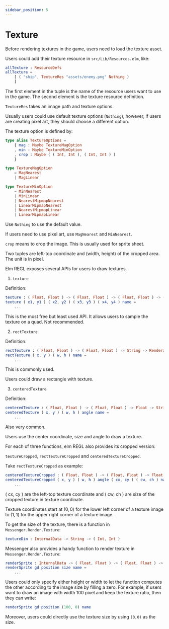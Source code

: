 ```yaml
---
sidebar_position: 5
---
```


# Texture

Before rendering textures in the game, users need to load the texture asset.

Users could add their texture resource in `src/Lib/Resources.elm`, like:

```elm
allTexture : ResourceDefs
allTexture =
    [ ( "ship", TextureRes "assets/enemy.png" Nothing )
    ]
```

The first element in the tuple is the name of the resource users want to use in the game.
The second element is the texture resource definition.

`TextureRes` takes an image path and texture options.

Usually users could use default texture options (`Nothing`), however, if users are creating pixel art, they should choose a different option.

The texture option is defined by:

```elm
type alias TextureOptions =
    { mag : Maybe TextureMagOption
    , min : Maybe TextureMinOption
    , crop : Maybe ( ( Int, Int ), ( Int, Int ) )
    }

type TextureMagOption
    = MagNearest
    | MagLinear

type TextureMinOption
    = MinNearest
    | MinLinear
    | NearestMipmapNearest
    | LinearMipmapNearest
    | NearestMipmapLinear
    | LinearMipmapLinear
```

Use `Nothing` to use the default value.

If users need to use pixel art, use `MagNearest` and `MinNearest`.

`crop` means to crop the image. This is usually used for sprite sheet.

Two tuples are left-top coordinate and (width, height) of the cropped area. The unit is in pixel.

Elm REGL exposes several APIs for users to draw textures.

1. `texture`

Definition:

```elm
texture : ( Float, Float ) -> ( Float, Float ) -> ( Float, Float ) -> ( Float, Float ) -> String -> Renderable
texture ( x1, y1 ) ( x2, y2 ) ( x3, y3 ) ( x4, y4 ) name =
    ...
```

This is the most free but least used API. It allows users to sample the texture on a quad. Not recommended.

2. `rectTexture`

Definition:

```elm
rectTexture : ( Float, Float ) -> ( Float, Float ) -> String -> Renderable
rectTexture ( x, y ) ( w, h ) name =
    ...
```

This is commonly used.

Users could draw a rectangle with texture.

3. `centeredTexture`

Definition:

```elm
centeredTexture : ( Float, Float ) -> ( Float, Float ) -> Float -> String -> Renderable
centeredTexture ( x, y ) ( w, h ) angle name =
    ...
```

Also very common.

Users use the center coordinate, size and angle to draw a texture.


For each of three functions, elm REGL also provides its cropped version:

`textureCropped`, `rectTextureCropped` and `centeredTextureCropped`.

Take `rectTextureCropped` as example:

```elm
centeredTextureCropped : ( Float, Float ) -> ( Float, Float ) -> Float -> ( Float, Float ) -> ( Float, Float ) -> String -> Renderable
centeredTextureCropped ( x, y ) ( w, h ) angle ( cx, cy ) ( cw, ch ) name =
    ...
```

( cx, cy ) are the left-top texture coordinate and ( cw, ch ) are size of the cropped texture in texture coordinate.

Texture coordinates start at $(0,0)$ for the lower left corner of a texture image to $(1,1)$ for the upper right corner of a texture image.

To get the size of the texture, there is a function in `Messenger.Render.Texture`:

```elm
textureDim : InternalData -> String -> ( Int, Int )
```

Messenger also provides a handy function to render texture in `Messenger.Render.Texture`:

```elm
renderSprite : InternalData -> ( Float, Float ) -> ( Float, Float ) -> String -> Renderable
renderSprite gd position size name =
    ...
```

Users could only specify either height or width to let the function computes the other according to the image size by filling a zero.
For example, if users want to draw an image with width 100 pixel and keep the texture ratio, then they can write:

```elm
renderSprite gd position (100, 0) name
```

Moreover, users could directly use the texture size by using `(0,0)` as the size.
